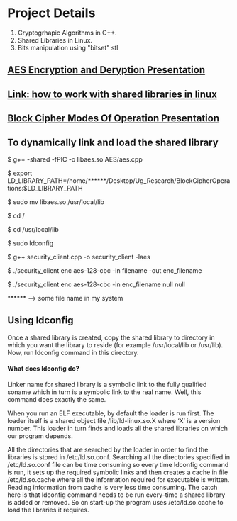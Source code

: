 # Project Details

1. Cryptogrhapic Algorithms in C++.
2. Shared Libraries in Linux.
3. Bits manipulation using "bitset" stl

## [AES Encryption and Deryption Presentation](https://www.slideshare.net/AkashRanjandas1/advanced-encryption-standard-ug-reseacrh)


## [Link: how to work with shared libraries in linux](https://www.geeksforgeeks.org/working-with-shared-libraries-set-2/)


## [Block Cipher Modes Of Operation Presentation](https://siddagangainstitu-my.sharepoint.com/:p:/g/personal/1si18cs008_sit_ac_in/EXCowuytK3JJjVFY1iyWkSABQAX4D5eRreGl-9XWojYehQ?e=4bTqJx)

## To dynamically link and load the shared library

$ g++ -shared -fPIC -o libaes.so AES/aes.cpp

$ export LD_LIBRARY_PATH=/home/******/Desktop/Ug_Research/BlockCipherOperations:$LD_LIBRARY_PATH

$ sudo mv libaes.so /usr/local/lib

$ cd /

$ cd /usr/local/lib

$ sudo ldconfig

$ g++ security_client.cpp -o security_client -laes

$ ./security_client enc aes-128-cbc -in filename -out enc_filename

$ ./security_client enc aes-128-cbc -in enc_filename null null

****** --> some file name in my system


## Using ldconfig

Once a shared library is created, copy the shared library to directory in which you want the library to reside (for example /usr/local/lib or /usr/lib). Now, run ldconfig command in this directory.

#### What does ldconfig do?

Linker name for shared library is a symbolic link to the fully qualified soname which in turn is a symbolic link to the real name. Well, this command does exactly the same.

When you run an ELF executable, by default the loader is run first. The loader itself is a shared object file /lib/ld-linux.so.X where ‘X’ is a version number. This loader in turn finds and loads all the shared libraries on which our program depends.

All the directories that are searched by the loader in order to find the libraries is stored in /etc/ld.so.conf. Searching all the directories specified in /etc/ld.so.conf file can be time consuming so every time ldconfig command is run, it sets up the required symbolic links and then creates a cache in file /etc/ld.so.cache where all the information required for executable is written. Reading information from cache is very less time consuming. The catch here is that ldconfig command needs to be run every-time a shared library is added or removed. So on start-up the program uses /etc/ld.so.cache to load the libraries it requires.
